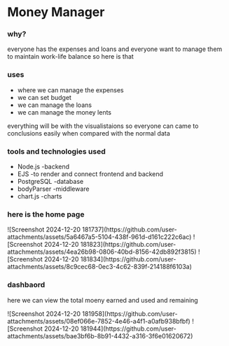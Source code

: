 <h1>Money Manager</h1>
<h3>why?</h3>
<p>everyone has the expenses and loans and everyone want to manage them to maintain work-life balance so here is that</p>
<h3>uses</h3>
<ul>
  <li>where we can manage the expenses</li>
  <li>we can set budget</li>
  <li>we can manage the loans</li>
  <li>we can manage the money lents</li>
</ul>
everything will be with the visualistaions so everyone can came to conclusions easily when compared with the normal data
<h3>tools and technologies used</h3>
<ul>
 <li>Node.js -backend</li>
<li>EJS -to render and connect frontend and backend</li>
  <li>PostgreSQL -database</li>
  <li>bodyParser -middleware</li>
  <li>chart.js -charts</li>
</ul>
<h3>here is the home page</h3>
![Screenshot 2024-12-20 181737](https://github.com/user-attachments/assets/5a6467a5-5104-438f-961d-d161c222c6ac)
![Screenshot 2024-12-20 181823](https://github.com/user-attachments/assets/4ea26b98-0806-40bd-8156-42db892f3815)
![Screenshot 2024-12-20 181834](https://github.com/user-attachments/assets/8c9cec68-0ec3-4c62-839f-214188f6103a)
<h3>dashbaord</h3>
<p>here we can view the total moeny earned and used and remaining</p>
![Screenshot 2024-12-20 181958](https://github.com/user-attachments/assets/08ef066e-7852-4e46-a4f1-a0afb938bfbf)
![Screenshot 2024-12-20 181944](https://github.com/user-attachments/assets/bae3bf6b-8b91-4432-a316-3f6e01620672)
